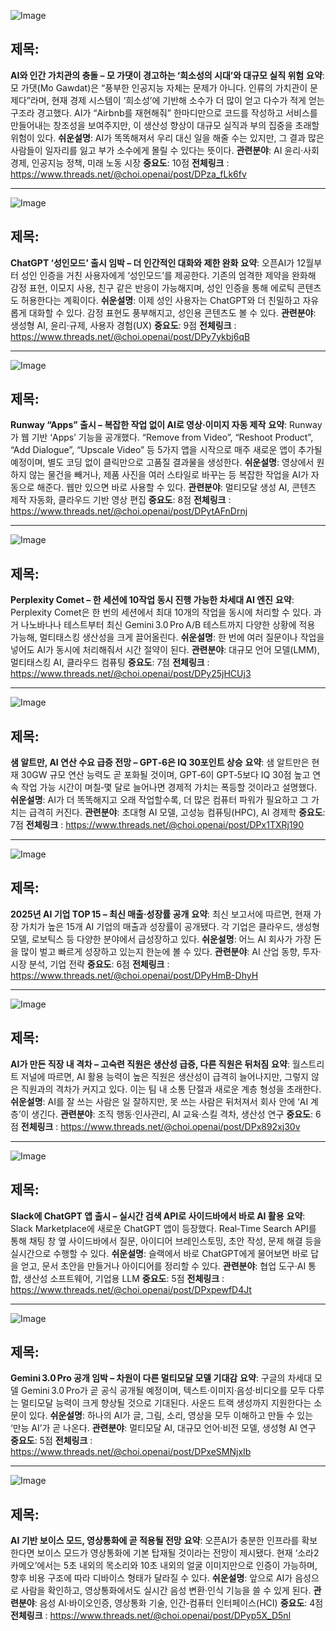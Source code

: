 ![Image](https://scontent-iad3-1.cdninstagram.com/v/t51.71878-15/564989099_798407949822658_1460587420340051105_n.jpg?stp=dst-jpg_e35_tt6&_nc_cat=102&ccb=1-7&_nc_sid=18de74&efg=eyJlZmdfdGFnIjoiRkVFRC5iZXN0X2ltYWg...)

## 제목:
**AI와 인간 가치관의 충돌 – 모 가댓이 경고하는 ‘희소성의 시대’와 대규모 실직 위험**
**요약**: 모 가댓(Mo Gawdat)은 “풍부한 인공지능 자체는 문제가 아니다. 인류의 가치관이 문제다”라며, 현재 경제 시스템이 ‘희소성’에 기반해 소수가 더 많이 얻고 다수가 적게 얻는 구조라 경고했다. AI가 “Airbnb를 재현해줘” 한마디만으로 코드를 작성하고 서비스를 만들어내는 창조성을 보여주지만, 이 생산성 향상이 대규모 실직과 부의 집중을 초래할 위험이 있다.
**쉬운설명**: AI가 똑똑해져서 우리 대신 일을 해줄 수는 있지만, 그 결과 많은 사람들이 일자리를 잃고 부가 소수에게 몰릴 수 있다는 뜻이다.
**관련분야**: AI 윤리·사회경제, 인공지능 정책, 미래 노동 시장
**중요도**: 10점
**전체링크** :  https://www.threads.net/@choi.openai/post/DPza_fLk6fv

---

![Image](https://scontent-iad3-1.cdninstagram.com/v/t51.82787-15/566225081_17927496165112832_4641923392402358590_n.jpg?stp=dst-jpg_e35_tt6&_nc_cat=109&ccb=1-7&_nc_sid=18de74)

## 제목:
**ChatGPT ‘성인모드’ 출시 임박 – 더 인간적인 대화와 제한 완화**
**요약**: 오픈AI가 12월부터 성인 인증을 거친 사용자에게 ‘성인모드’를 제공한다. 기존의 엄격한 제약을 완화해 감정 표현, 이모지 사용, 친구 같은 반응이 가능해지며, 성인 인증을 통해 에로틱 콘텐츠도 허용한다는 계획이다.
**쉬운설명**: 이제 성인 사용자는 ChatGPT와 더 친밀하고 자유롭게 대화할 수 있다. 감정 표현도 풍부해지고, 성인용 콘텐츠도 볼 수 있다.
**관련분야**: 생성형 AI, 윤리·규제, 사용자 경험(UX)
**중요도**: 9점
**전체링크** :  https://www.threads.net/@choi.openai/post/DPy7ykbj6qB

---

![Image](https://scontent-iad3-1.cdninstagram.com/v/t51.71878-15/565137967_1139797351023866_7513573107640011208_n.jpg?stp=dst-jpg_e35_tt6&_nc_cat=110&ccb=1-7&_nc_sid=18de74)

## 제목:
**Runway “Apps” 출시 – 복잡한 작업 없이 AI로 영상·이미지 자동 제작**
**요약**: Runway가 웹 기반 ‘Apps’ 기능을 공개했다. “Remove from Video”, “Reshoot Product”, “Add Dialogue”, “Upscale Video” 등 5가지 앱을 시작으로 매주 새로운 앱이 추가될 예정이며, 별도 코딩 없이 클릭만으로 고품질 결과물을 생성한다.
**쉬운설명**: 영상에서 원하지 않는 물건을 빼거나, 제품 사진을 여러 스타일로 바꾸는 등 복잡한 작업을 AI가 자동으로 해준다. 웹만 있으면 바로 사용할 수 있다.
**관련분야**: 멀티모달 생성 AI, 콘텐츠 제작 자동화, 클라우드 기반 영상 편집
**중요도**: 8점
**전체링크** :  https://www.threads.net/@choi.openai/post/DPytAFnDrnj

---

![Image](https://scontent-iad3-1.cdninstagram.com/v/t51.71878-15/565037753_848958501138506_2727741515326505430_n.jpg?stp=dst-jpg_e35_tt6&_nc_cat=100&ccb=1-7&_nc_sid=18de74)

## 제목:
**Perplexity Comet – 한 세션에 10작업 동시 진행 가능한 차세대 AI 엔진**
**요약**: Perplexity Comet은 한 번의 세션에서 최대 10개의 작업을 동시에 처리할 수 있다. 과거 나노바나나 테스트부터 최신 Gemini 3.0 Pro A/B 테스트까지 다양한 상황에 적용 가능해, 멀티태스킹 생산성을 크게 끌어올린다.
**쉬운설명**: 한 번에 여러 질문이나 작업을 넣어도 AI가 동시에 처리해줘서 시간 절약이 된다.
**관련분야**: 대규모 언어 모델(LMM), 멀티태스킹 AI, 클라우드 컴퓨팅
**중요도**: 7점
**전체링크** :  https://www.threads.net/@choi.openai/post/DPy25jHCUj3

---

![Image](https://scontent-iad3-1.cdninstagram.com/v/t51.71878-15/564923740_1343177970520022_4317283723958360420_n.jpg?stp=dst-jpg_e35_tt6&_nc_cat=100&ccb=1-7&_nc_sid=18de74)

## 제목:
**샘 알트만, AI 연산 수요 급증 전망 – GPT‑6은 IQ 30포인트 상승**
**요약**: 샘 알트만은 현재 30GW 규모 연산 능력도 곧 포화될 것이며, GPT‑6이 GPT‑5보다 IQ 30점 높고 연속 작업 가능 시간이 며칠‑몇 달로 늘어나면 경제적 가치는 폭등할 것이라고 설명했다.
**쉬운설명**: AI가 더 똑똑해지고 오래 작업할수록, 더 많은 컴퓨터 파워가 필요하고 그 가치는 급격히 커진다.
**관련분야**: 초대형 AI 모델, 고성능 컴퓨팅(HPC), AI 경제학
**중요도**: 7점
**전체링크** :  https://www.threads.net/@choi.openai/post/DPx1TXRj190

---

![Image](https://scontent-iad3-1.cdninstagram.com/v/t51.82787-15/565095473_17927451714112832_1696088248110409331_n.jpg?stp=dst-jpg_e35_tt6&_nc_cat=101&ccb=1-7&_nc_sid=18de74)

## 제목:
**2025년 AI 기업 TOP 15 – 최신 매출·성장률 공개**
**요약**: 최신 보고서에 따르면, 현재 가장 가치가 높은 15개 AI 기업의 매출과 성장률이 공개됐다. 각 기업은 클라우드, 생성형 모델, 로보틱스 등 다양한 분야에서 급성장하고 있다.
**쉬운설명**: 어느 AI 회사가 가장 돈을 많이 벌고 빠르게 성장하고 있는지 한눈에 볼 수 있다.
**관련분야**: AI 산업 동향, 투자·시장 분석, 기업 전략
**중요도**: 6점
**전체링크** :  https://www.threads.net/@choi.openai/post/DPyHmB-DhyH

---

![Image](https://scontent-iad3-2.cdninstagram.com/v/t51.82787-15/565144063_17927451198112832_9041246636219256534_n.jpg?stp=dst-jpg_e35_tt6&_nc_cat=111&ccb=1-7&_nc_sid=18de74)

## 제목:
**AI가 만든 직장 내 격차 – 고숙련 직원은 생산성 급증, 다른 직원은 뒤처짐**
**요약**: 월스트리트 저널에 따르면, AI 활용 능력이 높은 직원은 생산성이 급격히 늘어나지만, 그렇지 않은 직원과의 격차가 커지고 있다. 이는 팀 내 소통 단절과 새로운 계층 형성을 초래한다.
**쉬운설명**: AI를 잘 쓰는 사람은 일 잘하지만, 못 쓰는 사람은 뒤처져서 회사 안에 ‘AI 계층’이 생긴다.
**관련분야**: 조직 행동·인사관리, AI 교육·스킬 격차, 생산성 연구
**중요도**: 6점
**전체링크** :  https://www.threads.net/@choi.openai/post/DPx892xj30v

---

![Image](https://scontent-iad3-1.cdninstagram.com/v/t51.71878-15/564346802_814718101503411_48314583464528933_n.jpg?stp=dst-jpg_e35_tt6&_nc_cat=110&ccb=1-7&_nc_sid=18de74)

## 제목:
**Slack에 ChatGPT 앱 출시 – 실시간 검색 API로 사이드바에서 바로 AI 활용**
**요약**: Slack Marketplace에 새로운 ChatGPT 앱이 등장했다. Real‑Time Search API를 통해 채팅 창 옆 사이드바에서 질문, 아이디어 브레인스토밍, 초안 작성, 문제 해결 등을 실시간으로 수행할 수 있다.
**쉬운설명**: 슬랙에서 바로 ChatGPT에게 물어보면 바로 답을 얻고, 문서 초안을 만들거나 아이디어를 정리할 수 있다.
**관련분야**: 협업 도구·AI 통합, 생산성 소프트웨어, 기업용 LLM
**중요도**: 5점
**전체링크** :  https://www.threads.net/@choi.openai/post/DPxpewfD4Jt

---

![Image](https://scontent-iad3-1.cdninstagram.com/v/t51.71878-15/564359800_3239645069544536_5022430477326885079_n.jpg?stp=dst-jpg_e35_tt6&_nc_cat=107&ccb=1-7&_nc_sid=18de74)

## 제목:
**Gemini 3.0 Pro 공개 임박 – 차원이 다른 멀티모달 모델 기대감**
**요약**: 구글의 차세대 모델 Gemini 3.0 Pro가 곧 공식 공개될 예정이며, 텍스트·이미지·음성·비디오를 모두 다루는 멀티모달 능력이 크게 향상될 것으로 기대된다. 사운드 트랙 생성까지 지원한다는 소문이 있다.
**쉬운설명**: 하나의 AI가 글, 그림, 소리, 영상을 모두 이해하고 만들 수 있는 ‘만능 AI’가 곧 나온다.
**관련분야**: 멀티모달 AI, 대규모 언어·비전 모델, 생성형 AI 연구
**중요도**: 5점
**전체링크** :  https://www.threads.net/@choi.openai/post/DPxeSMNjxIb

---

![Image](https://scontent-iad3-1.cdninstagram.com/v/t51.71878-15/565110204_1176884567622250_6818435561185362578_n.jpg?stp=dst-jpg_e35_tt6&_nc_cat=100&ccb=1-7&_nc_sid=18de74)

## 제목:
**AI 기반 보이스 모드, 영상통화에 곧 적용될 전망**
**요약**: 오픈AI가 충분한 인프라를 확보한다면 보이스 모드가 영상통화에 기본 탑재될 것이라는 전망이 제시됐다. 현재 ‘소라2 카메오’에서는 5초 내외의 목소리와 10초 내외의 얼굴 이미지만으로 인증이 가능하며, 향후 비용 구조에 따라 디바이스 형태가 달라질 수 있다.
**쉬운설명**: 앞으로 AI가 음성으로 사람을 확인하고, 영상통화에서도 실시간 음성 변환·인식 기능을 쓸 수 있게 된다.
**관련분야**: 음성 AI·바이오인증, 영상통화 기술, 인간‑컴퓨터 인터페이스(HCI)
**중요도**: 4점
**전체링크** :  https://www.threads.net/@choi.openai/post/DPyp5X_D5nl